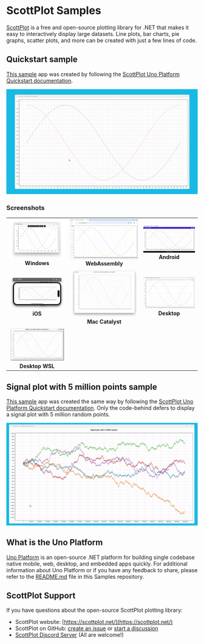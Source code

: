 # ScottPlot Samples

[ScottPlot](https://scottplot.net/) is a free and open-source plotting library for .NET that makes it easy to interactively display large datasets. Line plots, bar charts, pie graphs, scatter plots, and more can be created with just a few lines of code.

## Quickstart sample

[This sample](/QuickstartSample/) app was created by following the [ScottPlot Uno Platform Quickstart documentation](https://scottplot.net/quickstart/unoplatform).

![ScottPlot Quickstart Sample App](doc/assets/Quickstart-Sample.gif)

### Screenshots

| | | |
|:-------------------------:|:-------------------------:|:-------------------------:|
|<img width="500" alt="ScottPlot Quickstart Sample App - Windows" src="doc/assets/scottplot-winui-quickstart.png">  **Windows** |  <img width="500" alt="ScottPlot Quickstart Sample App - WebAssembly" src="doc/assets/unoplatform-quickstart-webassembly.png"> **WebAssembly** |<img width="500" alt="ScottPlot Quickstart Sample App - Android" src="doc/assets/unoplatform-quickstart-android.png"> **Android** |
|<img width="500" alt="ScottPlot Quickstart Sample App - iOS" src="doc/assets/unoplatform-quickstart-iOS.png"> **iOS** |  <img width="500" alt="ScottPlot Quickstart Sample App - Mac Catalyst" src="doc/assets/unoplatform-quickstart-mac-catalyst.png"> **Mac Catalyst** |<img width="500" alt="ScottPlot Quickstart Sample App - Desktop" src="doc/assets/unoplatform-quickstart-desktop.png"> **Desktop** |
|<img width="500" alt="ScottPlot Quickstart Sample App - Desktop WSL" src="doc/assets/unoplatform-quickstart-desktop-wsl.png"> **Desktop WSL** | | |

## Signal plot with 5 million points sample

[This sample](/SignalPlotFiveMillionPointsSample/) app was created the same way by following the [ScottPlot Uno Platform Quickstart documentation](https://scottplot.net/quickstart/unoplatform). Only the code-behind defers to display a signal plot with 5 million random points.

![ScottPlot Demo Sample App - Signal plot with 5 million points](doc/assets/FiveMillionPoints-Sample.gif)

## What is the Uno Platform

[Uno Platform](https://platform.uno) is an open-source .NET platform for building single codebase native mobile, web, desktop, and embedded apps quickly.
For additional information about Uno Platform or if you have any feedback to share, please refer to the [README.md](../../README.md) file in this Samples repository.

## ScottPlot Support

If you have questions about the open-source ScottPlot plotting library:

* ScottPlot website: [https://scottplot.net/](https://scottplot.net/)
* ScottPlot on GitHub: [create an issue](https://github.com/ScottPlot/ScottPlot/issues) or [start a discussion](https://github.com/ScottPlot/ScottPlot/discussions)
* [ScottPlot Discord Server](https://discord.gg/Dru6fnY2UX) (All are welcome!)
